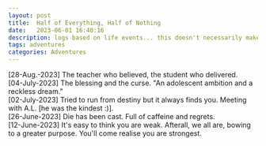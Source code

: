 ```yaml
---
layout: post
title:  Half of Everything, Half of Nothing
date:   2023-06-01 16:40:16
description: logs based on life events... this doesn't necessarily make sense
tags: adventures
categories: Adventures
---
```


[28-Aug.-2023] The teacher who believed, the student who delivered.\
[04-July-2023] The blessing and the curse. "An adolescent ambition and a reckless dream."\
[02-July-2023] Tried to run from destiny but it always finds you. Meeting with A.L. [he was the kindest :)].\
[26-June-2023] Die has been cast. Full of caffeine and regrets.\
[12-June-2023] It's easy to think you are weak. Afterall, we all are, bowing to a greater purpose. You'll come realise you are strongest.

